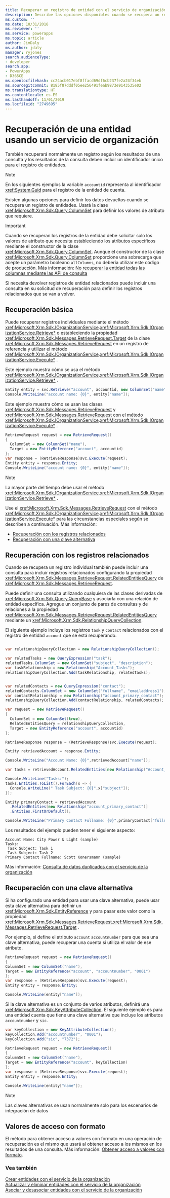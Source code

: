 ```yaml
---
title: Recuperar un registro de entidad con el servicio de organización (Common Data Service)| Microsoft Docs
description: Describe las opciones disponibles cuando se recupera un registro mediante programación
ms.custom: ''
ms.date: 10/31/2018
ms.reviewer: ''
ms.service: powerapps
ms.topic: article
author: JimDaly
ms.author: jdaly
manager: ryjones
search.audienceType:
- developer
search.app:
- PowerApps
- D365CE
ms.openlocfilehash: cc24acb017ebf8ffacd69df6cb237fe2a24f34eb
ms.sourcegitcommit: 8185f87dddf05ee256491feab9873e9143535e02
ms.translationtype: HT
ms.contentlocale: es-ES
ms.lasthandoff: 11/01/2019
ms.locfileid: "2749695"
---
```

# <a name="retrieve-an-entity-using-the-organization-service"></a>Recuperación de una entidad usando un servicio de organización

También recuperará normalmente un registro según los resultados de una consulta y los resultados de la consulta deben incluir un identificador único para el registro de entidades.

> [!NOTE]
> En los siguientes ejemplos la variable `accountid` representa al identificador <xref:System.Guid> para el registro de la entidad de cuenta.

Existen algunas opciones para definir los datos devueltos cuando se recupera un registro de entidades. Usará la clase <xref:Microsoft.Xrm.Sdk.Query.ColumnSet> para definir los valores de atributo que requiere.


> [!IMPORTANT]
> Cuando se recuperan los registros de la entidad debe solicitar solo los valores de atributo que necesita estableciendo los atributos específicos mediante el constructor de la clase <xref:Microsoft.Xrm.Sdk.Query.ColumnSet>. Aunque el constructor de la clase <xref:Microsoft.Xrm.Sdk.Query.ColumnSet> proporcione una sobrecarga que acepte un parámetro booleano `allColumns`, no debería utilizar este código de producción. Más información: [No recuperar la entidad todas las columnas mediante las API de consulta](/dynamics365/customer-engagement/guidance/data/retrieve-specific-columns-entity-via-query-apis)

Si necesita devolver registros de entidad relacionados puede incluir una consulta en su solicitud de recuperación para definir los registros relacionados que se van a volver.


## <a name="basic-retrieve"></a>Recuperación básica

Puede recuperar registros individuales mediante el método <xref:Microsoft.Xrm.Sdk.IOrganizationService>.<xref:Microsoft.Xrm.Sdk.IOrganizationService.Retrieve*> o estableciendo la propiedad <xref:Microsoft.Xrm.Sdk.Messages.RetrieveRequest.Target> de la clase <xref:Microsoft.Xrm.Sdk.Messages.RetrieveRequest> en un registro de referencia y utilizar el método <xref:Microsoft.Xrm.Sdk.IOrganizationService>.<xref:Microsoft.Xrm.Sdk.IOrganizationService.Execute*> .

Este ejemplo muestra cómo se usa el método <xref:Microsoft.Xrm.Sdk.IOrganizationService>.<xref:Microsoft.Xrm.Sdk.IOrganizationService.Retrieve*> .

```csharp
Entity entity = svc.Retrieve("account", accountid, new ColumnSet("name"));
Console.WriteLine("account name: {0}", entity["name"]);
```

Este ejemplo muestra cómo se usan las clases <xref:Microsoft.Xrm.Sdk.Messages.RetrieveRequest> y <xref:Microsoft.Xrm.Sdk.Messages.RetrieveRequest> con el método <xref:Microsoft.Xrm.Sdk.IOrganizationService>.<xref:Microsoft.Xrm.Sdk.IOrganizationService.Execute*> .

```csharp
RetrieveRequest request = new RetrieveRequest()
{
  ColumnSet = new ColumnSet("name"),
  Target = new EntityReference("account", accountid)
};
var response = (RetrieveResponse)svc.Execute(request);
Entity entity = response.Entity;
Console.WriteLine("account name: {0}", entity["name"]);
```

> [!NOTE]
> La mayor parte del tiempo debe usar el método <xref:Microsoft.Xrm.Sdk.IOrganizationService>.<xref:Microsoft.Xrm.Sdk.IOrganizationService.Retrieve*> .
>
> Use el <xref:Microsoft.Xrm.Sdk.Messages.RetrieveRequest> con el método <xref:Microsoft.Xrm.Sdk.IOrganizationService>.<xref:Microsoft.Xrm.Sdk.IOrganizationService.Execute*> para las circunstancias especiales según se describen a continuación. 
> Más información: 
> - [Recuperación con los registros relacionados](#retrieve-with-related-records)
> - [Recuperación con una clave alternativa](#retrieve-with-an-alternate-key)


## <a name="retrieve-with-related-records"></a>Recuperación con los registros relacionados

Cuando se recupera un registro individual también puede incluir una consulta para incluir registros relacionados configurando la propiedad <xref:Microsoft.Xrm.Sdk.Messages.RetrieveRequest.RelatedEntitiesQuery> de <xref:Microsoft.Xrm.Sdk.Messages.RetrieveRequest>.

Puede definir una consulta utilizando cualquiera de las clases derivadas de <xref:Microsoft.Xrm.Sdk.Query.QueryBase> y asociarla con una relación de entidad específica. Agregue un conjunto de pares de consultas y de relaciones a la propiedad <xref:Microsoft.Xrm.Sdk.Messages.RetrieveRequest.RelatedEntitiesQuery> mediante un <xref:Microsoft.Xrm.Sdk.RelationshipQueryCollection>.

El siguiente ejemplo incluye los registros `task` y `contact` relacionados con el registro de entidad `account` que se está recuperando.

```csharp

var relationshipQueryCollection = new RelationshipQueryCollection();

var relatedTasks = new QueryExpression("task");
relatedTasks.ColumnSet = new ColumnSet("subject", "description");
var taskRelationship = new Relationship("Account_Tasks");
relationshipQueryCollection.Add(taskRelationship, relatedTasks);


var relatedContacts = new QueryExpression("contact");
relatedContacts.ColumnSet = new ColumnSet("fullname", "emailaddress1");
var contactRelationship = new Relationship("account_primary_contact");
relationshipQueryCollection.Add(contactRelationship, relatedContacts);

var request = new RetrieveRequest()
{
  ColumnSet = new ColumnSet(true),
  RelatedEntitiesQuery = relationshipQueryCollection,
  Target = new EntityReference("account", accountid)
};

RetrieveResponse response = (RetrieveResponse)svc.Execute(request);

Entity retrievedAccount = response.Entity;

Console.WriteLine("Account Name: {0}",retrievedAccount["name"]);

var tasks = retrievedAccount.RelatedEntities[new Relationship("Account_Tasks")];

Console.WriteLine("Tasks:");
tasks.Entities.ToList().ForEach(x => {
  Console.WriteLine(" Task Subject: {0}",x["subject"]);
});

Entity primaryContact = retrievedAccount
  .RelatedEntities[new Relationship("account_primary_contact")]
  .Entities.FirstOrDefault();

Console.WriteLine("Primary Contact Fullname: {0}",primaryContact["fullname"]);
```
Los resultados del ejemplo pueden tener el siguiente aspecto:

```
Account Name: City Power & Light (sample)
Tasks:
 Task Subject: Task 1
 Task Subject: Task 2
Primary Contact Fullname: Scott Konersmann (sample)
```

Más información: [Consulta de datos duplicados con el servicio de la organización](entity-operations-query-data.md)


## <a name="retrieve-with-an-alternate-key"></a>Recuperación con una clave alternativa

Si ha configurado una entidad para usar una clave alternativa, puede usar esta clave alternativa para definir un <xref:Microsoft.Xrm.Sdk.EntityReference> y para pasar este valor como la propiedad <xref:Microsoft.Xrm.Sdk.Messages.RetrieveRequest>.<xref:Microsoft.Xrm.Sdk.Messages.RetrieveRequest.Target> .

Por ejemplo, si define el atributo `account` `accountnumber` para que sea una clave alternativa, puede recuperar una cuenta si utiliza el valor de ese atributo.


```csharp
RetrieveRequest request = new RetrieveRequest()
{
ColumnSet = new ColumnSet("name"),
Target = new EntityReference("account", "accountnumber", "0001")
};
var response = (RetrieveResponse)svc.Execute(request);
Entity entity = response.Entity;

Console.WriteLine(entity["name"]);
```

Si la clave alternativa es un conjunto de varios atributos, definirá una <xref:Microsoft.Xrm.Sdk.KeyAttributeCollection>. El siguiente ejemplo es para una entidad cuenta que tiene una clave alternativa que incluye los atributos `accountnumber` y `sic`.

```csharp
var keyCollection = new KeyAttributeCollection();
keyCollection.Add("accountnumber", "0001");
keyCollection.Add("sic", "7372");

RetrieveRequest request = new RetrieveRequest()
{
ColumnSet = new ColumnSet("name"),
Target = new EntityReference("account", keyCollection)
};
var response = (RetrieveResponse)svc.Execute(request);
Entity entity = response.Entity;

Console.WriteLine(entity["name"]);
```
> [!NOTE]
> Las claves alternativas se usan normalmente solo para los escenarios de integración de datos


## <a name="access-formatted-values"></a>Valores de acceso con formato

El método para obtener acceso a valores con formato en una operación de recuperación es el mismo que usará al obtener acceso a los mismos en los resultados de una consulta. Más información: [Obtener acceso a valores con formato](entity-operations-query-data.md#access-formatted-values).

<!-- TODO Move the information about accessing formatted values here, where the topic is shorter rather than the query topic which is longer -->

### <a name="see-also"></a>Vea también

[Crear entidades con el servicio de la organización](entity-operations-create.md)<br />
[Actualizar y eliminar entidades con el servicio de la organización](entity-operations-update-delete.md)<br />
[Asociar y desasociar entidades con el servicio de la organización](entity-operations-associate-disassociate.md)<br />
